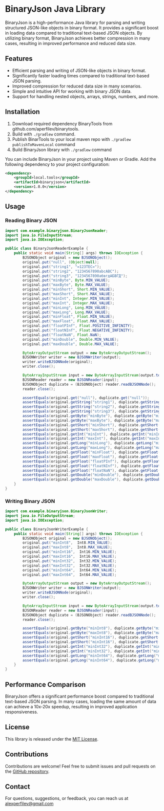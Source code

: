 # BinaryJson Java Library

BinaryJson is a high-performance Java library for parsing and writing structured JSON-like objects in binary format. It provides a significant boost in loading data compared to traditional text-based JSON objects. By utilizing binary format, BinaryJson achieves better compression in many cases, resulting in improved performance and reduced data size.

## Features

- Efficient parsing and writing of JSON-like objects in binary format.
- Significantly faster loading times compared to traditional text-based JSON parsing.
- Improved compression for reduced data size in many scenarios.
- Simple and intuitive API for working with binary JSON data.
- Support for handling nested objects, arrays, strings, numbers, and more.

## Installation

1. Download required dependency BinaryTools from github.com/aperfilev/binarytools.
2. Build with `./gradlew` command.
3. Publish BinarTools to your local maven repo with `./gradlew publishToMavenLocal` command
4. Build BinaryJson library with `./gradlew` command

You can include BinaryJson in your project using Maven or Gradle. Add the following dependency to your project configuration:

```xml
<dependency>
    <groupId>local.tools</groupId>
    <artifactId>binaryjson</artifactId>
    <version>1.0.0</version>
</dependency>
```

## Usage

### Reading Binary JSON

```java
import com.example.binaryjson.BinaryJsonReader;
import java.io.FileInputStream;
import java.io.IOException;

public class BinaryJsonReaderExample {
    public static void main(String[] args) throws IOException {
        BJSONObject original = new BJSONObject();
        original.put("null", (Object)null);
        original.put("string1", "=123ТЕС=");
        original.put("string2", "1234567890abcABC");
        original.put("string3", "1234567890абвгдАБВГД");
        original.put("minByte", Byte.MIN_VALUE);
        original.put("maxByte", Byte.MAX_VALUE);
        original.put("minShort", Short.MIN_VALUE);
        original.put("maxShort", Short.MAX_VALUE);
        original.put("minInt", Integer.MIN_VALUE);
        original.put("maxInt", Integer.MAX_VALUE);
        original.put("minLong", Long.MIN_VALUE);
        original.put("maxLong", Long.MAX_VALUE);
        original.put("minFloat", Float.MIN_VALUE);
        original.put("maxFloat", Float.MAX_VALUE);
        original.put("floatPInf", Float.POSITIVE_INFINITY);
        original.put("floatNInf", Float.NEGATIVE_INFINITY);
        original.put("floatNaN", Float.NaN);
        original.put("minDouble", Double.MIN_VALUE);
        original.put("maxDouble", Double.MAX_VALUE);

        ByteArrayOutputStream output = new ByteArrayOutputStream();
        BJSONWriter writer = new BJSONWriter(output);
        writer.writeBJSONNode(original);
        writer.close();

        ByteArrayInputStream input = new ByteArrayInputStream(output.toByteArray());
        BJSONReader reader = new BJSONReader(input);
        BJSONObject duplicate = (BJSONObject) reader.readBJSONNode();
        reader.close();

        assertEquals(original.get("null"), duplicate.get("null"));
        assertEquals(original.getString("string1"), duplicate.getString("string1"));
        assertEquals(original.getString("string2"), duplicate.getString("string2"));
        assertEquals(original.getString("string3"), duplicate.getString("string3"));
        assertEquals(original.getByte("minByte"), duplicate.getByte("minByte"));
        assertEquals(original.getByte("maxByte"), duplicate.getByte("maxByte"));
        assertEquals(original.getShort("minShort"), duplicate.getShort("minShort"));
        assertEquals(original.getShort("maxShort"), duplicate.getShort("maxShort"));
        assertEquals(original.getInt("minInt"), duplicate.getInt("minInt"));
        assertEquals(original.getInt("maxInt"), duplicate.getInt("maxInt"));
        assertEquals(original.getLong("minLong"), duplicate.getLong("minLong"));
        assertEquals(original.getLong("maxLong"), duplicate.getLong("maxLong"));
        assertEquals(original.getFloat("minFloat"), duplicate.getFloat("minFloat"));
        assertEquals(original.getFloat("maxFloat"), duplicate.getFloat("maxFloat"));
        assertEquals(original.getFloat("floatPInf"), duplicate.getFloat("floatPInf"));
        assertEquals(original.getFloat("floatNInf"), duplicate.getFloat("floatNInf"));
        assertEquals(original.getFloat("floatNaN"), duplicate.getFloat("floatNaN"));
        assertEquals(original.getDouble("minDouble"), duplicate.getDouble("minDouble"));
        assertEquals(original.getDouble("maxDouble"), duplicate.getDouble("maxDouble"));
    }
}
```

### Writing Binary JSON

```java
import com.example.binaryjson.BinaryJsonWriter;
import java.io.FileOutputStream;
import java.io.IOException;

public class BinaryJsonWriterExample {
    public static void main(String[] args) throws IOException {
        BJSONObject original = new BJSONObject();
        original.put("minInt8",  Int8.MIN_VALUE);
        original.put("maxInt8",  Int8.MAX_VALUE);
        original.put("minInt16",  Int16.MIN_VALUE);
        original.put("maxInt16",  Int16.MAX_VALUE);
        original.put("minInt32",  Int32.MIN_VALUE);
        original.put("maxInt32",  Int32.MAX_VALUE);
        original.put("minInt64",  Int64.MIN_VALUE);
        original.put("maxInt64",  Int64.MAX_VALUE);

        ByteArrayOutputStream output = new ByteArrayOutputStream();
        BJSONWriter writer = new BJSONWriter(output);
        writer.writeBJSONNode(original);
        writer.close();

        ByteArrayInputStream input = new ByteArrayInputStream(output.toByteArray());
        BJSONReader reader = new BJSONReader(input);
        BJSONObject duplicate = (BJSONObject) reader.readBJSONNode();
        reader.close();

        assertEquals(original.getByte("minInt8"), duplicate.getByte("minInt8"));
        assertEquals(original.getByte("maxInt8"), duplicate.getByte("maxInt8"));
        assertEquals(original.getShort("minInt16"), duplicate.getShort("minInt16"));
        assertEquals(original.getShort("minInt16"), duplicate.getShort("minInt16"));
        assertEquals(original.getInt("minInt32"), duplicate.getInt("minInt32"));
        assertEquals(original.getInt("minInt32"), duplicate.getInt("minInt32"));
        assertEquals(original.getLong("minInt64"), duplicate.getLong("minInt64"));
        assertEquals(original.getLong("minInt64"), duplicate.getLong("minInt64"));
    }
}
```

## Performance Comparison

BinaryJson offers a significant performance boost compared to traditional text-based JSON parsing. In many cases, loading the same amount of data can achieve a 10x-20x speedup, resulting in improved application responsiveness.

## License

This library is released under the [MIT License](LICENSE).

## Contributions

Contributions are welcome! Feel free to submit issues and pull requests on the [GitHub repository](https://github.com/aperfilev/binaryjson).

## Contact

For questions, suggestions, or feedback, you can reach us at alexperfilev@gmail.com
